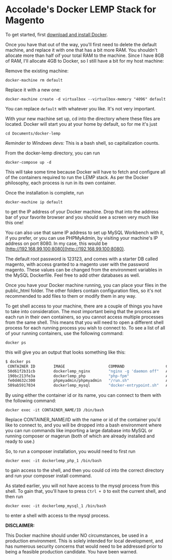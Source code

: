 Accolade's Docker LEMP Stack for Magento
=============================

To get started, first [download and install Docker](https://docs.docker.com/engine/installation/).

Once you have that out of the way, you'll first need to delete the default machine, and replace it with one that has a bit more RAM. You shouldn't allocate more than half oif your total RAM to the machine. Since I have 8GB of RAM, I'll allocate 4GB to Docker, so I still have a bit for my host machine:

Remove the existing machine:

`docker-machine rm default`

Replace it with a new one:

`docker-machine create -d virtualbox --virtualbox-memory "4096" default`

You can replace `default` with whatever you like. It's not very important.

With your new machine set up, cd into the directory where these files are located. Docker will start you at your home by default, so for me it's just

`cd Documents/docker-lemp`

*Reminder to Windows devs:* This is a bash shell, so capitalization counts.

From the docker-lemp directory, you can run

`docker-compose up -d`

This will take some time because Docker will have to fetch and configure all of the containers required to run the LEMP stack. As per the Docker philosophy, each process is run in its own container.

Once the installation is complete, run

`docker-machine ip default`

to get the IP address of your Docker machine. Drop that into the address bar of your favorite browser and you should see a screen very much like this one!

You can also use that same IP address to set up MySQL Workbench with it, if you prefer, or you can use PHPMyAdmin, by visiting your machine's IP address on port 8080. In my case, this would be [http://192.168.99.100:8080](http://192.168.99.100:8080).

The default root password is 123123, and comes with a starter DB called magento, with access granted to a magento user with the password magento. These values can be changed from the environment variables in the MySQL Dockerfile. Feel free to add other databases as well.

Once you have your Docker machine running, you can place your files in the public_html folder. The other folders contain configuration files, so it's not recommended to add files to them or modify them in any way.

To get shell access to your machine, there are a couple of things you have to take into consideration. The most important being that the process are each run in their own containers, so you cannot access multiple processes from the same shell. This means that you will need to open a different shell process for each running process you wish to connect to. To see a list of all of your running containers, use the following command:

`docker ps`

this will give you an output that looks something like this:

```bash
$ docker ps
 CONTAINER ID        IMAGE                   COMMAND                  CREATED             STATUS              PORTS                         NAMES
 50d61f2b31cb        dockerlemp_nginx        "nginx -g 'daemon off"   About an hour ago   Up About an hour    0.0.0.0:80->80/tcp, 443/tcp   dockerlemp_nginx_1
 190bc213fe3a        dockerlemp_php          "php-fpm"                About an hour ago   Up About an hour    9000/tcp                      dockerlemp_php_1
 fe0d4632c300        phpmyadmin/phpmyadmin   "/run.sh"                About an hour ago   Up About an hour    0.0.0.0:8080->80/tcp          dockerlemp_phpmyadmin_1
 509ab5917034        dockerlemp_mysql        "docker-entrypoint.sh"   About an hour ago   Up About an hour    0.0.0.0:3306->3306/tcp        dockerlemp_mysql_1
 ```

 By using either the container id or its name, you can connect to them with the following command:

 `docker exec -it CONTAINER_NAME/ID /bin/bash`

 Replace CONTAINER_NAME/ID with the name or id of the container you'd like to connect to, and you will be dropped into a bash environment where you can run commands like importing a large database into MySQL or running composer or magerun (both of which are already installed and ready to use.)

 So, to run a composer installation, you would need to first run

 `docker exec -it dockerlemp_php_1 /bin/bash`

 to gain access to the shell, and then you could cd into the correct directory and run your composer install command.

As stated earlier, you will not have access to the mysql process from this shell. To gain that, you'll have to press `Ctrl + D` to exit the current shell, and then run

 `docker exec -it dockerlemp_mysql_1 /bin/bash`

to enter a shell with access to the mysql process.

**DISCLAIMER:**

This Docker machine should under NO circumstances, be used in a production environment. This is solely intended for local development, and has numerous security concerns that would need to be addressed prior to being a feasible production candidate. You have been warned.
